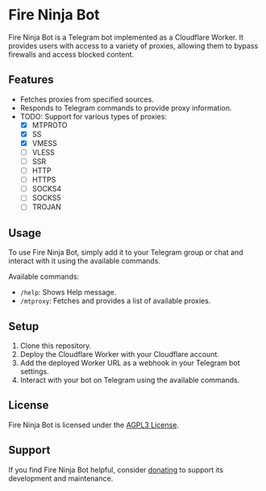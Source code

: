 # Fire Ninja Bot

Fire Ninja Bot is a Telegram bot implemented as a Cloudflare Worker. It provides users with access to a variety of proxies, allowing them to bypass firewalls and access blocked content.

## Features

- Fetches proxies from specified sources.
- Responds to Telegram commands to provide proxy information.
- TODO: Support for various types of proxies:
    - [x] MTPROTO
    - [x] SS
    - [x] VMESS
    - [ ] VLESS
    - [ ] SSR
    - [ ] HTTP
    - [ ] HTTPS
    - [ ] SOCKS4
    - [ ] SOCKS5
    - [ ] TROJAN

## Usage

To use Fire Ninja Bot, simply add it to your Telegram group or chat and interact with it using the available commands.

Available commands:

- `/help`: Shows Help message.
- `/mtproxy`: Fetches and provides a list of available proxies.


## Setup

1. Clone this repository.
2. Deploy the Cloudflare Worker with your Cloudflare account.
3. Add the deployed Worker URL as a webhook in your Telegram bot settings.
4. Interact with your bot on Telegram using the available commands.

## License

Fire Ninja Bot is licensed under the [AGPL3 License](LICENSE).

## Support

If you find Fire Ninja Bot helpful, consider [donating](https://znano.eu.org/support) to support its development and maintenance.

